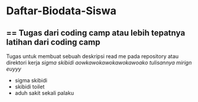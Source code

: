 # Daftar-Biodata-Siswa
==
Tugas dari coding camp atau lebih tepatnya latihan dari coding camp
--
Tugas untuk membuat sebuah deskripsi read me pada repository atau direktori kerja
*sigma skibidi aowkawokawokawokawoako tulisannya mirign euyyy*
- sigma skibidi
- skibidi toilet
- aduh sakit sekali palaku
